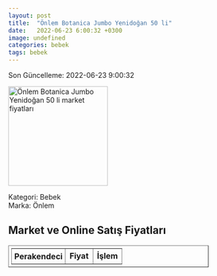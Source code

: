 ```yaml
---
layout: post
title:  "Önlem Botanica Jumbo Yenidoğan 50 li"
date:   2022-06-23 6:00:32 +0300
image: undefined
categories: bebek
tags: bebek
---
```


Son Güncelleme: 2022-06-23 9:00:32

<img src="undefined" width="200" alt="Önlem Botanica Jumbo Yenidoğan 50 li market fiyatları" />

Kategori: Bebek
<br />
Marka: Önlem

<h2>Market ve Online Satış Fiyatları</h2>

<table border="1" style="padding: 5px;width:80%;">
  <tr>
    <td style="padding: 5px;"><strong>Perakendeci</strong></td>
    <td><strong>Fiyat</strong></td>
    <td><strong>İşlem</strong></td>
  </tr>
  
</table>
